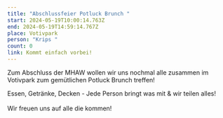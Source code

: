 ```yaml
---
title: "Abschlussfeier Potluck Brunch "
start: 2024-05-19T10:00:14.763Z
end: 2024-05-19T14:59:14.767Z
place: Votivpark
person: "Krips "
count: 0
link: Kommt einfach vorbei!
---
```

Zum Abschluss der MHAW wollen wir uns nochmal alle zusammen im Votivpark zum gemütlichen Potluck Brunch treffen!

Essen, Getränke, Decken - Jede Person bringt was mit & wir teilen alles!\
\
Wir freuen uns auf alle die kommen!